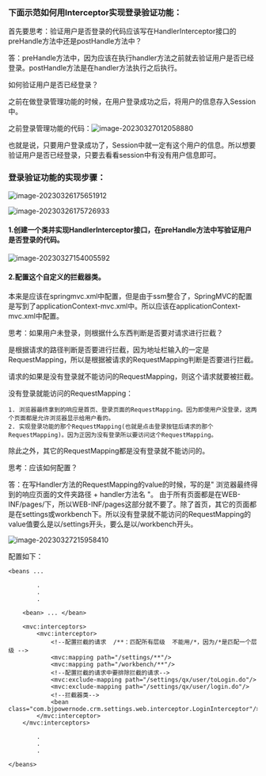 ### 下面示范如何用Interceptor实现登录验证功能：

首先要思考：验证用户是否登录的代码应该写在HandlerInterceptor接口的preHandle方法中还是postHandle方法中？

答：preHandle方法中，因为应该在执行handler方法之前就去验证用户是否已经登录。postHandle方法是在handler方法执行之后执行。

如何验证用户是否已经登录？

之前在做登录管理功能的时候，在用户登录成功之后，将用户的信息存入Session中。

之前登录管理功能的代码：![image-20230327012058880](C:\Users\patrick\AppData\Roaming\Typora\typora-user-images\image-20230327012058880.png)

也就是说，只要用户登录成功了，Session中就一定有这个用户的信息。所以想要验证用户是否已经登录，只要去看看session中有没有用户信息即可。

### 登录验证功能的实现步骤：

![image-20230326175651912](C:\Users\patrick\AppData\Roaming\Typora\typora-user-images\image-20230326175651912.png)

![image-20230326175726933](C:\Users\patrick\AppData\Roaming\Typora\typora-user-images\image-20230326175726933.png)

#### 1.创建一个类并实现HandlerInterceptor接口，在preHandle方法中写验证用户是否登录的代码。

![image-20230327154005592](C:\Users\patrick\AppData\Roaming\Typora\typora-user-images\image-20230327154005592.png)

#### 2.配置这个自定义的拦截器类。

本来是应该在springmvc.xml中配置，但是由于ssm整合了，SpringMVC的配置是写到了applicationContext-mvc.xml中。所以应该在applicationContext-mvc.xml中配置。

思考：如果用户未登录，则根据什么东西判断是否要对请求进行拦截？

是根据请求的路径判断是否要进行拦截，因为地址栏输入的一定是RequestMapping，所以是根据被请求的RequestMapping判断是否要进行拦截。

请求的如果是没有登录就不能访问的RequestMapping，则这个请求就要被拦截。

没有登录就能访问的RequestMapping：

```
1. 浏览器最终拿到的响应是首页、登录页面的RequestMapping。因为即使用户没登录，这两个页面都是允许浏览器显示给用户看的。
2. 实现登录功能的那个RequestMapping(也就是点击登录按钮后请求的那个RequestMapping)。因为正因为没有登录所以要访问这个RequestMapping。
```

除此之外，其它的RequestMapping都是没有登录就不能访问的。



思考：应该如何配置？

答：在写Handler方法的RequestMapping的value的时候，写的是" 浏览器最终得到的响应页面的文件夹路径 + handler方法名 "。
由于所有页面都是在WEB-INF/pages/下，所以WEB-INF/pages这部分就不要了。除了首页，其它的页面都是在settings或workbench下。所以没有登录就不能访问的RequestMapping的value值要么是以/settings开头，要么是以/workbench开头。

![image-20230327215958410](C:\Users\patrick\AppData\Roaming\Typora\typora-user-images\image-20230327215958410.png)

配置如下：

```
<beans ...

		.
		.
		.
	
	<bean> ... </bean>
	
    <mvc:interceptors>
        <mvc:interceptor>
            <!--配置拦截的请求  /**：匹配所有层级  不能用/*，因为/*是匹配一个层级 -->
            <mvc:mapping path="/settings/**"/>
            <mvc:mapping path="/workbench/**"/>
            <!--配置拦截的请求中要排除拦截的请求-->
            <mvc:exclude-mapping path="/settings/qx/user/toLogin.do"/>
            <mvc:exclude-mapping path="/settings/qx/user/login.do"/>
            <!--拦截器类-->
            <bean class="com.bjpowernode.crm.settings.web.interceptor.LoginInterceptor"/>
        </mvc:interceptor>
    </mvc:interceptors>
    
    	.
    	.
    	.

</beans>
```

